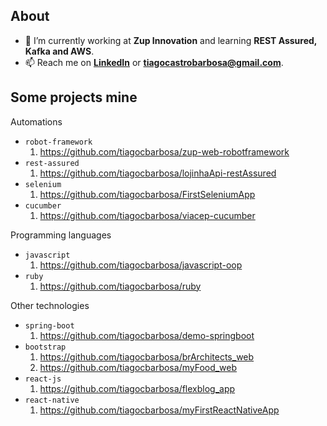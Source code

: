 ## About
- 🔭 I’m currently working at **Zup Innovation** and learning **REST Assured, Kafka and AWS**.
- 📫 Reach me on **[LinkedIn](https://www.linkedin.com/in/tiagocastrobarbosa/)** or **tiagocastrobarbosa@gmail.com**.

## Some projects mine

Automations

  - `robot-framework`
    1. https://github.com/tiagocbarbosa/zup-web-robotframework
  - `rest-assured`
    1. https://github.com/tiagocbarbosa/lojinhaApi-restAssured
  - `selenium`
    1. https://github.com/tiagocbarbosa/FirstSeleniumApp
  - `cucumber`
    1. https://github.com/tiagocbarbosa/viacep-cucumber

Programming languages

  - `javascript`
    1. https://github.com/tiagocbarbosa/javascript-oop
  - `ruby`
    1. https://github.com/tiagocbarbosa/ruby

Other technologies

  - `spring-boot`
    1. https://github.com/tiagocbarbosa/demo-springboot
  - `bootstrap`
    1. https://github.com/tiagocbarbosa/brArchitects_web
    2. https://github.com/tiagocbarbosa/myFood_web
  - `react-js`
    1. https://github.com/tiagocbarbosa/flexblog_app
  - `react-native`
    1. https://github.com/tiagocbarbosa/myFirstReactNativeApp
